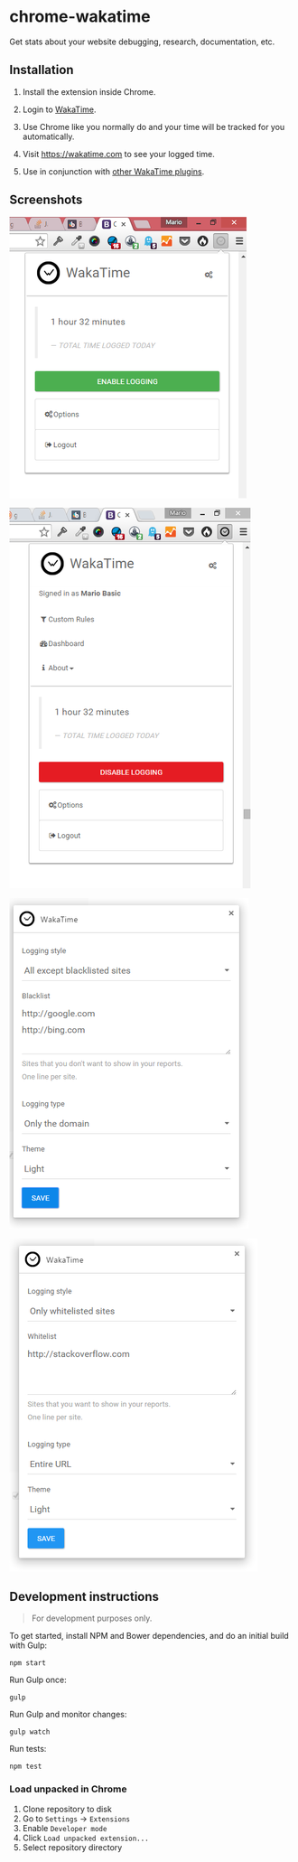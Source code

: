 chrome-wakatime
===============

Get stats about your website debugging, research, documentation, etc.


Installation
------------

1. Install the extension inside Chrome.

2. Login to [WakaTime](https://wakatime.com/).

3. Use Chrome like you normally do and your time will be tracked for you automatically.

4. Visit https://wakatime.com to see your logged time.

5. Use in conjunction with [other WakaTime plugins](https://wakatime.com/plugins).

## Screenshots

![SC open](./screenshots/sc_6-green.png)

![SC open](./screenshots/sc_6-open.png)

![Options SC](./screenshots/sc_7-options2.png)

![Options SC](./screenshots/sc_7-options4.png)

## Development instructions

> For development purposes only.

To get started, install NPM and Bower dependencies, and do an initial build with Gulp:
```
npm start
```

Run Gulp once:

```
gulp
```

Run Gulp and monitor changes:

```
gulp watch
```

Run tests:

```
npm test
```

### Load unpacked in Chrome

1. Clone repository to disk
2. Go to `Settings` -> `Extensions`
3. Enable `Developer mode`
4. Click `Load unpacked extension...`
5. Select repository directory
